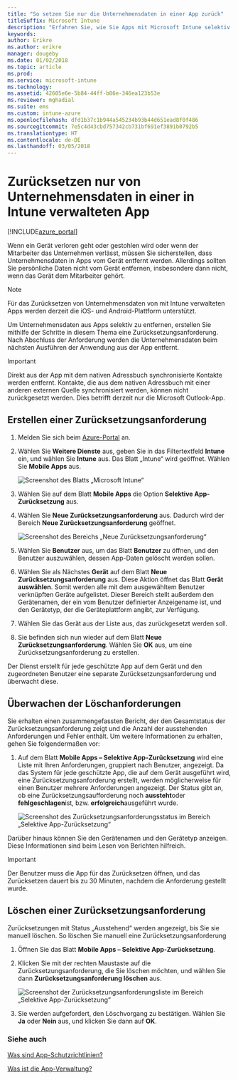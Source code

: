```yaml
---
title: "So setzen Sie nur die Unternehmensdaten in einer App zurück"
titleSuffix: Microsoft Intune
description: "Erfahren Sie, wie Sie Apps mit Microsoft Intune selektiv zurücksetzen."
keywords: 
author: Erikre
ms.author: erikre
manager: dougeby
ms.date: 01/02/2018
ms.topic: article
ms.prod: 
ms.service: microsoft-intune
ms.technology: 
ms.assetid: 42605e6e-5b84-44ff-b86e-346ea123b53e
ms.reviewer: mghadial
ms.suite: ems
ms.custom: intune-azure
ms.openlocfilehash: dfd1b37c1b944a545234b93b44d651ead8f0f486
ms.sourcegitcommit: 7e5c4d43cbd757342cb731bf691ef3891b0792b5
ms.translationtype: HT
ms.contentlocale: de-DE
ms.lasthandoff: 03/05/2018
---
```

# <a name="how-to-wipe-only-corporate-data-from-intune-managed-apps"></a>Zurücksetzen nur von Unternehmensdaten in einer in Intune verwalteten App

[!INCLUDE[azure_portal](./includes/azure_portal.md)]

Wenn ein Gerät verloren geht oder gestohlen wird oder wenn der Mitarbeiter das Unternehmen verlässt, müssen Sie sicherstellen, dass Unternehmensdaten in Apps vom Gerät entfernt werden. Allerdings sollten Sie persönliche Daten nicht vom Gerät entfernen, insbesondere dann nicht, wenn das Gerät dem Mitarbeiter gehört.

>[!NOTE]
> Für das Zurücksetzen von Unternehmensdaten von mit Intune verwalteten Apps werden derzeit die iOS- und Android-Plattform unterstützt.

Um Unternehmensdaten aus Apps selektiv zu entfernen, erstellen Sie mithilfe der Schritte in diesem Thema eine Zurücksetzungsanforderung. Nach Abschluss der Anforderung werden die Unternehmensdaten beim nächsten Ausführen der Anwendung aus der App entfernt.

>[!IMPORTANT]
> Direkt aus der App mit dem nativen Adressbuch synchronisierte Kontakte werden entfernt. Kontakte, die aus dem nativen Adressbuch mit einer anderen externen Quelle synchronisiert werden, können nicht zurückgesetzt werden. Dies betrifft derzeit nur die Microsoft Outlook-App.

## <a name="create-a-wipe-request"></a>Erstellen einer Zurücksetzungsanforderung

1.  Melden Sie sich beim [Azure-Portal](https://portal.azure.com) an.

2.  Wählen Sie **Weitere Dienste** aus, geben Sie in das Filtertextfeld **Intune** ein, und wählen Sie **Intune** aus. Das Blatt „Intune“ wird geöffnet. Wählen Sie **Mobile Apps** aus.

    ![Screenshot des Blatts „Microsoft Intune“](./media/apps-selective-wipe01.png)

3.  Wählen Sie auf dem Blatt **Mobile Apps** die Option **Selektive App-Zurücksetzung** aus.

4.  Wählen Sie **Neue Zurücksetzungsanforderung** aus. Dadurch wird der Bereich **Neue Zurücksetzungsanforderung** geöffnet.

    ![Screenshot des Bereichs „Neue Zurücksetzungsanforderung“](./media/AzurePortal_MAM_NewWipeRequest.png)

5.  Wählen Sie **Benutzer** aus, um das Blatt **Benutzer** zu öffnen, und den Benutzer auszuwählen, dessen App-Daten gelöscht werden sollen.

6.  Wählen Sie als Nächstes **Gerät** auf dem Blatt **Neue Zurücksetzungsanforderung** aus. Diese Aktion öffnet das Blatt **Gerät auswählen**. Somit werden alle mit dem ausgewähltem Benutzer verknüpften Geräte aufgelistet. Dieser Bereich stellt außerdem den Gerätenamen, der ein vom Benutzer definierter Anzeigename ist, und den Gerätetyp, der die Geräteplattform angibt, zur Verfügung. 

7. Wählen Sie das Gerät aus der Liste aus, das zurückgesetzt werden soll.

8.  Sie befinden sich nun wieder auf dem Blatt **Neue Zurücksetzungsanforderung**. Wählen Sie **OK** aus, um eine Zurücksetzungsanforderung zu erstellen.

Der Dienst erstellt für jede geschützte App auf dem Gerät und den zugeordneten Benutzer eine separate Zurücksetzungsanforderung und überwacht diese.

## <a name="monitor-your-wipe-requests"></a>Überwachen der Löschanforderungen

Sie erhalten einen zusammengefassten Bericht, der den Gesamtstatus der Zurücksetzungsanforderung zeigt und die Anzahl der ausstehenden Anforderungen und Fehler enthält. Um weitere Informationen zu erhalten, gehen Sie folgendermaßen vor:

1.  Auf dem Blatt **Mobile Apps – Selektive App-Zurücksetzung** wird eine Liste mit Ihren Anforderungen, gruppiert nach Benutzer, angezeigt. Da das System für jede geschützte App, die auf dem Gerät ausgeführt wird, eine Zurücksetzungsanforderung erstellt, werden möglicherweise für einen Benutzer mehrere Anforderungen angezeigt. Der Status gibt an, ob eine Zurücksetzungsaufforderung noch **aussteht**oder **fehlgeschlagen**ist, bzw. **erfolgreich**ausgeführt wurde.

    ![Screenshot des Zurücksetzungsanforderungsstatus im Bereich „Selektive App-Zurücksetzung“](./media/wipe-request-status-1.png)

Darüber hinaus können Sie den Gerätenamen und den Gerätetyp anzeigen. Diese Informationen sind beim Lesen von Berichten hilfreich.

>[!IMPORTANT]
> Der Benutzer muss die App für das Zurücksetzen öffnen, und das Zurücksetzen dauert bis zu 30 Minuten, nachdem die Anforderung gestellt wurde.

## <a name="delete-a-wipe-request"></a>Löschen einer Zurücksetzungsanforderung

Zurücksetzungen mit Status „Ausstehend“ werden angezeigt, bis Sie sie manuell löschen. So löschen Sie manuell eine Zurücksetzungsanforderung

1.  Öffnen Sie das Blatt **Mobile Apps – Selektive App-Zurücksetzung**.

2.  Klicken Sie mit der rechten Maustaste auf die Zurücksetzungsanforderung, die Sie löschen möchten, und wählen Sie dann **Zurücksetzungsanforderung löschen** aus.

    ![Screenshot der Zurücksetzungsanforderungsliste im Bereich „Selektive App-Zurücksetzung“](./media/delete-wipe-request.png)

3.  Sie werden aufgefordert, den Löschvorgang zu bestätigen. Wählen Sie **Ja** oder **Nein** aus, und klicken Sie dann auf **OK**.

### <a name="see-also"></a>Siehe auch
[Was sind App-Schutzrichtlinien?](app-protection-policy.md)

[Was ist die App-Verwaltung?](app-management.md)
